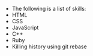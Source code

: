 * The following is a list of skills:
* HTML
* CSS
* JavaScript
* C++
* Ruby
* Killing history using git rebase
